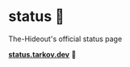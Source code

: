 # status 🚦

The-Hideout's official status page

**[status.tarkov.dev](https://status.tarkov.dev)** 🔗
